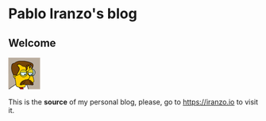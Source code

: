 # Pablo Iranzo's blog

## Welcome

![mugshot](mugshot.png)

This is the **source** of my personal blog, please, go to <https://iranzo.io> to visit it.
